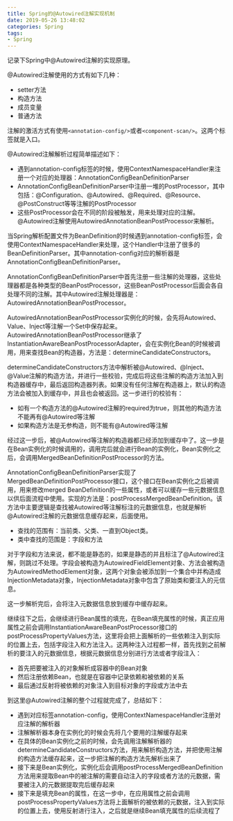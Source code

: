 ```yaml
---
title: Spring的@Autowired注解实现机制
date: 2019-05-26 13:48:02
categories: Spring
tags:
- Spring
---
```


记录下Spring中@Autowired注解的实现原理。

<!--more-->

@Autowired注解使用的方式有如下几种：

- setter方法
- 构造方法
- 成员变量
- 普通方法

注解的激活方式有使用`<annotation-config/>`或者`<component-scan/>`。这两个标签就是入口。

@Autowired注解解析过程简单描述如下：

- 遇到annotation-config标签的时候，使用ContextNamespaceHandler来注册一个对应的处理器：AnnotationConfigBeanDefinitionParser
- AnnotationConfigBeanDefinitionParser中注册一堆的PostProcessor，其中包括：@Configuration、@Autowired、@Required、@Resource、@PostConstruct等等注解的PostProcessor
- 这些PostProcessor会在不同的阶段被触发，用来处理对应的注解。@Autowired注解使用AutowiredAnnotationBeanPostProcessor来解析。

当Spring解析配置文件为BeanDefinition的时候遇到annotation-config标签，会使用ContextNamespaceHandler来处理，这个Handler中注册了很多的BeanDefinitionParser。其中annotation-config对应的解析器是AnnotationConfigBeanDefinitionParser。

AnnotationConfigBeanDefinitionParser中首先注册一些注解的处理器，这些处理器都是各种类型的BeanPostProcessor，这些BeanPostProcessor后面会各自处理不同的注解。其中Autowired注解处理器是：AutowiredAnnotationBeanPostProcessor。

AutowiredAnnotationBeanPostProcessor实例化的时候，会先将Autowired、Value、Inject等注解一个Set中保存起来。AutowiredAnnotationBeanPostProcessor继承了InstantiationAwareBeanPostProcessorAdapter，会在实例化Bean的时候被调用，用来查找Bean的构造器，方法是：determineCandidateConstructors。

determineCandidateConstructors方法中解析被@Autowired、@Inject、@Value注解的构造方法，并进行一些校验，完成后将这些注解的构造方法加入到构造器缓存中，最后返回构造器列表。如果没有任何注解在构造器上，默认的构造方法会被加入到缓存中，并且也会被返回。这一步进行的校验有：

- 如有一个构造方法的@Autowired注解的required为true，则其他的构造方法不能再有@Autowired等注解
- 如果构造方法是无参构造，则不能有@Autowired等注解

经过这一步后，被@Autowired等注解的构造器都已经添加到缓存中了。这一步是在Bean实例化的时候调用的，调用完后就会进行Bean的实例化，Bean实例化之后，会调用MergedBeanDefinitionPostProcessor的方法。

AnnotationConfigBeanDefinitionParser实现了MergedBeanDefinitionPostProcessor接口，这个接口在Bean实例化之后被调用，用来修改merged BeanDefinition的一些属性，或者可以缓存一些元数据信息以供后面流程中使用。实现的方法是：postProcessMergedBeanDefinition。该方法中主要逻辑是查找被Autowired等注解标注的元数据信息，也就是解析@Autowired注解的元数据信息缓存起来，后面使用。

- 查找的范围有：当前类、父类、一直到Object类。
- 类中查找的范围是：字段和方法

对于字段和方法来说，都不能是静态的，如果是静态的并且标注了@Autowired注解，则跳过不处理。字段会被构造为AutowiredFieldElement对象、方法会被构造为AutowiredMethodElement对象，这两个对象会被添加到一个集合中并构造成InjectionMetadata对象，InjectionMetadata对象中包含了原始类和要注入的元信息。

这一步解析完后，会将注入元数据信息放到缓存中缓存起来。

继续往下之后，会继续进行Bean属性的填充，在Bean填充属性的时候，真正应用属性之前会调用InstantiationAwareBeanPostProcessor接口的postProcessPropertyValues方法，这里将会把上面解析的一些依赖注入到实际的位置上去，包括字段注入和方法注入。这两种注入过程都一样，首先找到之前解析的要注入的元数据信息，根据元数据信息分别进行方法或者字段注入：

- 首先把要被注入的对象解析成容器中的Bean对象
- 然后注册依赖Bean，也就是在容器中记录依赖和被依赖的关系
- 最后通过反射将被依赖的对象注入到目标对象的字段或方法中去

到这里@Autowired注解的整个过程就完成了，总结如下：

- 遇到对应标签annotation-config，使用ContextNamespaceHandler注册对应注解的解析器
- 注解解析器本身在实例化的时候会先将几个要用的注解缓存起来
- 在具体的Bean实例化之前的时候，会先调用注解解析器的determineCandidateConstructors方法，用来解析构造方法，并把使用注解的构造方法缓存起来，这一步把注解的构造方法先解析出来了
- 接下来是Bean实例化，实例化后会调用postProcessMergedBeanDefinition方法用来提取Bean中的被注解的需要自动注入的字段或者方法的元数据，需要被注入的元数据提取完后缓存起来
- 接下来是填充Bean的属性，在这一步中，在应用属性之前会调用postProcessPropertyValues方法将上面解析的被依赖的元数据，注入到实际的位置上去，使用反射进行注入，之后就是继续Bean填充属性的后续流程了

